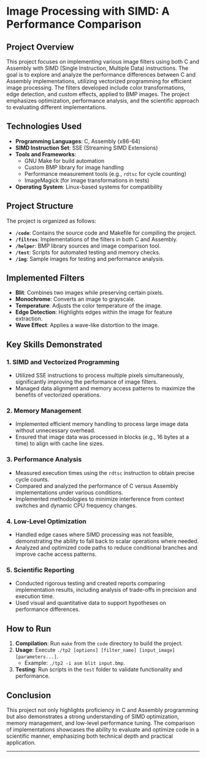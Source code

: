 # Image Processing with SIMD: A Performance Comparison

## Project Overview
This project focuses on implementing various image filters using both C and Assembly with SIMD (Single Instruction, Multiple Data) instructions. The goal is to explore and analyze the performance differences between C and Assembly implementations, utilizing vectorized programming for efficient image processing. The filters developed include color transformations, edge detection, and custom effects, applied to BMP images. The project emphasizes optimization, performance analysis, and the scientific approach to evaluating different implementations.

## Technologies Used
- **Programming Languages**: C, Assembly (x86-64)
- **SIMD Instruction Set**: SSE (Streaming SIMD Extensions)
- **Tools and Frameworks**:
  - GNU Make for build automation
  - Custom BMP library for image handling
  - Performance measurement tools (e.g., `rdtsc` for cycle counting)
  - ImageMagick (for image transformations in tests)
- **Operating System**: Linux-based systems for compatibility

## Project Structure
The project is organized as follows:
- **`/code`**: Contains the source code and Makefile for compiling the project.
- **`/filtros`**: Implementations of the filters in both C and Assembly.
- **`/helper`**: BMP library sources and image comparison tool.
- **`/test`**: Scripts for automated testing and memory checks.
- **`/img`**: Sample images for testing and performance analysis.

## Implemented Filters
- **Blit**: Combines two images while preserving certain pixels.
- **Monochrome**: Converts an image to grayscale.
- **Temperature**: Adjusts the color temperature of the image.
- **Edge Detection**: Highlights edges within the image for feature extraction.
- **Wave Effect**: Applies a wave-like distortion to the image.

## Key Skills Demonstrated
### 1. **SIMD and Vectorized Programming**
- Utilized SSE instructions to process multiple pixels simultaneously, significantly improving the performance of image filters.
- Managed data alignment and memory access patterns to maximize the benefits of vectorized operations.

### 2. **Memory Management**
- Implemented efficient memory handling to process large image data without unnecessary overhead.
- Ensured that image data was processed in blocks (e.g., 16 bytes at a time) to align with cache line sizes.

### 3. **Performance Analysis**
- Measured execution times using the `rdtsc` instruction to obtain precise cycle counts.
- Compared and analyzed the performance of C versus Assembly implementations under various conditions.
- Implemented methodologies to minimize interference from context switches and dynamic CPU frequency changes.

### 4. **Low-Level Optimization**
- Handled edge cases where SIMD processing was not feasible, demonstrating the ability to fall back to scalar operations where needed.
- Analyzed and optimized code paths to reduce conditional branches and improve cache access patterns.

### 5. **Scientific Reporting**
- Conducted rigorous testing and created reports comparing implementation results, including analysis of trade-offs in precision and execution time.
- Used visual and quantitative data to support hypotheses on performance differences.

## How to Run
1. **Compilation**: Run `make` from the `code` directory to build the project.
2. **Usage**: Execute `./tp2 [options] [filter_name] [input_image] [parameters...]`.
   - Example: `./tp2 -i asm blit input.bmp`.
3. **Testing**: Run scripts in the `test` folder to validate functionality and performance.

## Conclusion
This project not only highlights proficiency in C and Assembly programming but also demonstrates a strong understanding of SIMD optimization, memory management, and low-level performance tuning. The comparison of implementations showcases the ability to evaluate and optimize code in a scientific manner, emphasizing both technical depth and practical application.

---

